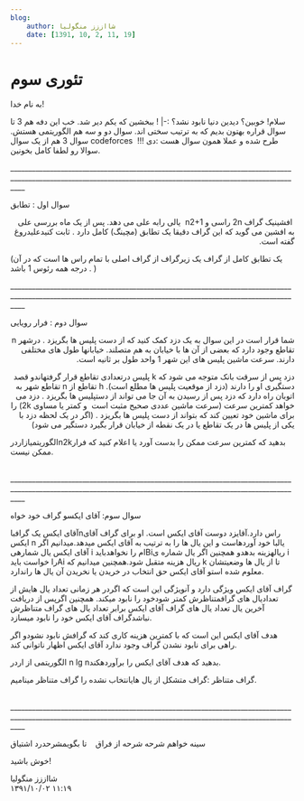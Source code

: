 ```yaml
---
blog:
    author: شااززز منگولیا
    date: [1391, 10, 2, 11, 19]
---
```

# تئوری سوم

<div class="cnt">
به نام خدا!<p>سلام! خوبین؟ دیدین دنیا نابود نشد؟ :-| ! ببخشین که یکم دیر شد. خب این دفه هم 3 تا سوال قراره بهتون بدیم که به ترتیب سختی اند. سوال دو و سه هم الگوریتمی هستش. سوال 3 هم از یک سوال codeforces طرح شده و عملا همون سوال هست :دی !!!  سوالا رو لطفا کامل بخونین.</p>
<p>________________________________________________________________________________________________________________________________________________________________</p>
<p>سوال اول : تطابق</p>
<p dir="rtl" id="internal-source-marker_0.4015584565188033"> افشینیک گراف 2n راسی و n2+1
  یالی رابه علی می دهد. پس از یک ماه بررسی علی به افشین می گوید که این
 گراف دقیقا یک تطابق (مچینگ) کامل دارد . ثابت کنیدعلیدروغ گفته است.</p>
(یک تطابق کامل از گراف یک زیرگراف از گراف اصلی با تمام راس ها است که در آن درجه همه رئوس 1 باشد . )<p></p>
<p>________________________________________________________________________________________________________________________________________________________________</p>
<p>سوال دوم : فرار رویایی</p>
<p dir="rtl" id="internal-source-marker_0.4015584565188033">شما قرار است در این سوال به یک دزد کمک کنید که از دست پلیس ها بگریزد . 
درشهر n تقاطع وجود دارد که بعضی از آن ها با خیابان به هم متصلند. 
خیابانها طول های مختلفی دارند. سرعت ماشین پلیس های این شهر 1 واحد طول
 بر ثانیه است.</p>
<p dir="rtl">دزد
 پس از سرقت بانک متوجه می شود که k پلیس درتعدادی تقاطع قرار گرفتهاندو 
قصد دستگیری او را دارند (دزد از موقعیت پلیس ها مطلع است). h تقاطع از n 
تقاطع شهر به اتوبان راه دارد که دزد پس از رسیدن به آن جا می تواند از دستپلیس ها بگریزد . دزد می خواهد کمترین سرعت (سرعت ماشین عددی صحیح مثبت 
است  و کمتر یا مساوی 2k) را برای ماشین خود تعیین کند که بتواند از دست پلیس ها بگریزد . (اگر 
در یک لحظه دزد با یکی از پلیس ها در یک تقاطع یا در یک نقطه از خیابان 
قرار بگیرد دستگیر می شود)</p>
<p>الگوریتمیازاردرn2kبدهید که کمترین سرعت ممکن را بدست آورد یا اعلام کنید که فرار ممکن نیست.</p>
<p><br/>________________________________________________________________________________________________________________________________________________________________</p>
<p>سوال سوم: آقای ایکسو گراف خود خواه</p>
<p>آقای ایکس یک گرافباnراس دارد.آقایزد دوست آقای ایکس است. او برای گراف آقای ایکس n یالبا خود آوردهاست و این یال ها را به ترتیب به آقای ایکس میدهد.میدانیم اگر آقای ایکس یال شمارهی i ام را نخواهدبایدBiریالهزینه بدهدو همچنین اگر یال شماره ی i را خواست بایدAi ریال هزینه متقبل شود.همچنین میدانیم که k تا از یال ها وضعیتشان معلوم شده استو آقای ایکس حق انتخاب در خریدن یا نخریدن آن یال ها راندارد.</p>
<p>گراف آقای ایکس ویژگی دارد و آنویژگی این است که اگردر هر زمانی تعداد یال هایش از تعدادیال های گرافمتناظرش کمتر شودخود را نابود میکند. همچنین اگرپس از دریافت آخرین یال تعداد یال های گراف آقای ایکس برابر تعداد یال های گراف متناظرش نباشدگراف آقای ایکس خود را نابود میسازد.</p>
<p>هدف آقای ایکس این است که با کمترین هزینه کاری کند که گرافش نابود نشودو اگر راهی برای نابود نشدن گراف وجود ندارد آقای ایکس اظهار ناتوانی کند.</p>
<p>الگوریتمی از اردر n lg nبدهید که هدف آقای ایکس را برآوردهکند.</p>
<p>گراف متناظر :گراف متشکل از یال هایانتخاب نشده را گراف متناظر مینامیم.</p>
<p><br/>________________________________________________________________________________________________________________________________________________________________</p>
<p>سینه خواهم شرحه شرحه از فراق    تا بگویمشرحدرد اشتیاق</p>
<p>خوش باشید!</p>
<p></p>

</div>

<div class="blog-info">
    <div class="blog-author">شااززز منگولیا</div>
    <div class="blog-date">۱۳۹۱/۱۰/۰۲ ۱۱:۱۹</div>
</div>

